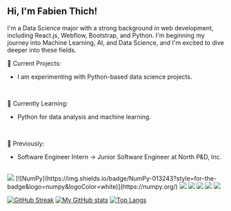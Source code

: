 ## Hi, I'm Fabien Thich!

I'm a Data Science major with a strong background in web development, including React.js, Webflow, Bootstrap, and Python. I'm beginning my journey into Machine Learning, AI, and Data Science, and I'm excited to dive deeper into these fields.
<br />

🔭 Current Projects: 
* I am experimenting with Python-based data science projects.
<br />

🌱 Currently Learning:
* Python for data analysis and machine learning.
<br />

💼 Previously:
* Software Engineer Intern → Junior Software Engineer at North P&D, Inc.
<br />

<!----I am a high school student at Northview Heights Secondary School. I recently started an internship at [North P&D, Inc](https://www.northpnd.com) to gain
valuable experience in Software Engineering through hands-on activities. You can read all about my internship journey on my personal website linked in my bio. 
--->

<div> 
 <img src="https://img.shields.io/badge/python-3670A0?style=for-the-badge&logo=python&logoColor=ffdd54" />
 [![NumPy](https://img.shields.io/badge/NumPy-013243?style=for-the-badge&logo=numpy&logoColor=white)](https://numpy.org/)
 <img src="https://img.shields.io/badge/JavaScript-323330?style=for-the-badge&logo=javascript&logoColor=F7DF1E" /> 
 <img src="https://img.shields.io/badge/HTML5-E34F26?style=for-the-badge&logo=html5&logoColor=white" /> 
 <img src="https://img.shields.io/badge/CSS3-1572B6?style=for-the-badge&logo=css3&logoColor=white" /> 
 <img src="https://img.shields.io/badge/React-20232A?style=for-the-badge&logo=react&logoColor=61DAFB" /> 
 <img src="https://img.shields.io/badge/Bootstrap-563D7C?style=for-the-badge&logo=bootstrap&logoColor=white" />
</div>
 
[![GitHub Streak](https://streak-stats.demolab.com/?user=FabienThich)](https://git.io/streak-stats) 
[![My GitHub stats](https://github-readme-stats.vercel.app/api?username=FabienThich)](https://github.com/anuraghazra/github-readme-stats)
[![Top Langs](https://github-readme-stats.vercel.app/api/top-langs/?username=FabienThich&layout=compact)](https://github.com/anuraghazra/github-readme-stats)


<!---- 👋 Hi, I’m @FabienThich
- 👀 I’m interested in ...
- 🌱 I’m currently learning ...
- 💞️ I’m looking to collaborate on ...
- 📫 How to reach me ...--->

<!---
FabienThich/FabienThich is a ✨ special ✨ repository because its `README.md` (this file) appears on your GitHub profile.
You can click the Preview link to take a look at your changes.
--->
